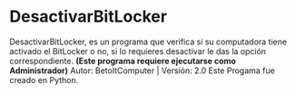 # DesactivarBitLocker
DesactivarBitLocker, es un programa que verifica si su computadora tiene activado el BitLocker o no, si lo requieres desactivar le das la opción correspondiente. **(Este programa requiere ejecutarse como Administrador)**
Autor: BetoItComputer | Versión: 2.0
Este Progama fue creado en Python.
